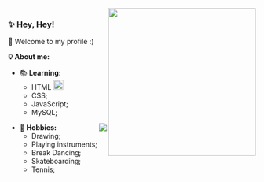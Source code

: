 <img src = "https://c.tenor.com/FgvsLn867wQAAAAj/a-chan-hololive-walfie.gif" width = "300px" align = "right">

### ✨ Hey, Hey!

👻 Welcome to my profile :) <br>

**💡 About me:** <br>
- 📚 **Learning:**
  - HTML <img src="https://icons.iconarchive.com/icons/cornmanthe3rd/plex/256/Other-html-5-icon.png" width = "20px">
  - CSS;
  - JavaScript; 
  - MySQL; 

<img src="https://github-readme-stats.vercel.app/api/top-langs/?username=ryan-miyazato&layout=compact&langs_count=7&theme=onedark" align = "right">

- 🎨 **Hobbies:**
  - Drawing;
  - Playing instruments;
  - Break Dancing;
  - Skateboarding;
  - Tennis;


<!--
**ryan-miyazato/ryan-miyazato** is a ✨ _special_ ✨ repository because its `README.md` (this file) appears on your GitHub profile.

Here are some ideas to get you started:

- 🔭 I’m currently working on ...
- 🌱 I’m currently learning ...
- 👯 I’m looking to collaborate on ...
- 🤔 I’m looking for help with ...
- 💬 Ask me about ...
- 📫 How to reach me: ...
- 😄 Pronouns: ...
- ⚡ Fun fact: ...
-->

